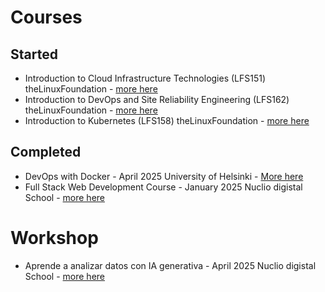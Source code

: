 # Courses
## Started
- Introduction to Cloud Infrastructure Technologies (LFS151)
theLinuxFoundation - [more here](https://training.linuxfoundation.org/training/introduction-to-cloud-infrastructure-technologies/)
- Introduction to DevOps and Site Reliability Engineering (LFS162)
theLinuxFoundation - [more here](https://training.linuxfoundation.org/training/introduction-to-devops-and-site-reliability-engineering-lfs162/)
- Introduction to Kubernetes (LFS158)
theLinuxFoundation - [more here](https://training.linuxfoundation.org/training/introduction-to-kubernetes/)

## Completed
- DevOps with Docker - April 2025
  University of Helsinki - [More here](https://github.com/luigicucciolillo/Certifications/tree/main/DevOps%20with%20Docker%20-%20Helsinki%20University)
- Full Stack Web Development Course - January 2025
  Nuclio digistal School - [more here](https://github.com/luigicucciolillo/Certifications/tree/main/Full%20stack%20development%20-%20Nuclio%20digital%20school)

# Workshop
- Aprende a analizar datos con IA generativa - April 2025
   Nuclio digistal School - [more here](https://github.com/luigicucciolillo/Certifications/tree/main/workshop%20-%20Aprende%20a%20analizar%20datos%20con%20IA%20generativa)

<!--
**luigicucciolillo/luigicucciolillo** is a ✨ _special_ ✨ repository because its `README.md` (this file) appears on your GitHub profile.

Here are some ideas to get you started:

- 🔭 I’m currently working on ...
- 🌱 I’m currently learning ...
- 👯 I’m looking to collaborate on ...
- 🤔 I’m looking for help with ...
- 💬 Ask me about ...
- 📫 How to reach me: ...
- 😄 Pronouns: ...
- ⚡ Fun fact: ...
-->

